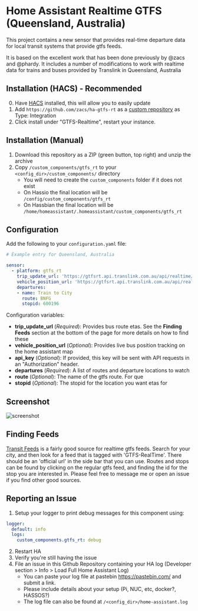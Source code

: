 # Home Assistant Realtime GTFS (Queensland, Australia)

This project contains a new sensor that provides real-time departure data for
local transit systems that provide gtfs feeds.

It is based on the excellent work that has been done previously by @zacs and @phardy.  It includes a number of modifications to work with realtime data for trains and buses provided by Translink in Queensland, Australia

## Installation (HACS) - Recommended
0. Have [HACS](https://custom-components.github.io/hacs/installation/manual/) installed, this will allow you to easily update
1. Add `https://github.com/zacs/ha-gtfs-rt` as a [custom repository](https://custom-components.github.io/hacs/usage/settings/#add-custom-repositories) as Type: Integration
2. Click install under "GTFS-Realtime", restart your instance.

## Installation (Manual)
1. Download this repository as a ZIP (green button, top right) and unzip the archive
2. Copy `/custom_components/gtfs_rt` to your `<config_dir>/custom_components/` directory
   * You will need to create the `custom_components` folder if it does not exist
   * On Hassio the final location will be `/config/custom_components/gtfs_rt`
   * On Hassbian the final location will be `/home/homeassistant/.homeassistant/custom_components/gtfs_rt`

## Configuration

Add the following to your `configuration.yaml` file:

```yaml
# Example entry for Queensland, Australia

sensor:
  - platform: gtfs_rt
    trip_update_url: 'https://gtfsrt.api.translink.com.au/api/realtime/SEQ/TripUpdates'
    vehicle_position_url: 'https://gtfsrt.api.translink.com.au/api/realtime/SEQ/VehiclePositions'
    departures:
    - name: Train to City
      route: BNFG
      stopid: 600196
```

Configuration variables:

- **trip_update_url** (*Required*): Provides bus route etas. See the **Finding Feeds** section at the bottom of the page for more details on how to find these
- **vehicle_position_url** (*Optional*): Provides live bus position tracking on the home assistant map
- **api_key** (*Optional*): If provided, this key will be sent with API
requests in an "Authorization" header.
- **departures** (*Required*): A list of routes and departure locations to watch
- **route** (*Optional*): The name of the gtfs route.  For que
- **stopid** (*Optional*): The stopid for the location you want etas for

## Screenshot

![screenshot](https://i.imgur.com/VMcX9aG.png)

## Finding Feeds



[Transit Feeds](https://transitfeeds.com) is a fairly good source for realtime
gtfs feeds. Search for your city, and then look for a feed that is tagged with
'GTFS-RealTime'. There should be an 'official url' in the side bar that you can
use. Routes and stops can be found by clicking on the regular gtfs feed, and
finding the id for the stop you are interested in. Please feel free to message
me or open an issue if you find other good sources.

## Reporting an Issue

1. Setup your logger to print debug messages for this component using:
```yaml
logger:
  default: info
  logs:
    custom_components.gtfs_rt: debug
```
2. Restart HA
3. Verify you're still having the issue
4. File an issue in this Github Repository containing your HA log (Developer section > Info > Load Full Home Assistant Log)
   * You can paste your log file at pastebin https://pastebin.com/ and submit a link.
   * Please include details about your setup (Pi, NUC, etc, docker?, HASSOS?)
   * The log file can also be found at `/<config_dir>/home-assistant.log`
